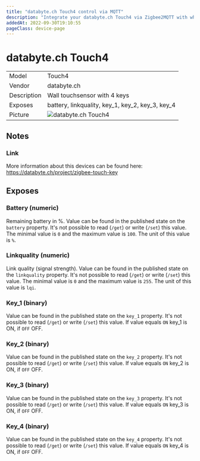 ```yaml
---
title: "databyte.ch Touch4 control via MQTT"
description: "Integrate your databyte.ch Touch4 via Zigbee2MQTT with whatever smart home infrastructure you are using without the vendor's bridge or gateway."
addedAt: 2022-09-30T19:10:55
pageClass: device-page
---
```


<!-- !!!! -->
<!-- ATTENTION: This file is auto-generated through docgen! -->
<!-- You can only edit the "Notes"-Section between the two comment lines "Notes BEGIN" and "Notes END". -->
<!-- Do not use h1 or h2 heading within "## Notes"-Section. -->
<!-- !!!! -->

# databyte.ch Touch4

|     |     |
|-----|-----|
| Model | Touch4  |
| Vendor  | databyte.ch  |
| Description | Wall touchsensor with 4 keys |
| Exposes | battery, linkquality, key_1, key_2, key_3, key_4 |
| Picture | ![databyte.ch Touch4](https://www.zigbee2mqtt.io/images/devices/Touch4.jpg) |


<!-- Notes BEGIN: You can edit here. Add "## Notes" headline if not already present. -->
## Notes

### Link
More information about this devices can be found here: https://databyte.ch/project/zigbee-touch-key
<!-- Notes END: Do not edit below this line -->



## Exposes

### Battery (numeric)
Remaining battery in %.
Value can be found in the published state on the `battery` property.
It's not possible to read (`/get`) or write (`/set`) this value.
The minimal value is `0` and the maximum value is `100`.
The unit of this value is `%`.

### Linkquality (numeric)
Link quality (signal strength).
Value can be found in the published state on the `linkquality` property.
It's not possible to read (`/get`) or write (`/set`) this value.
The minimal value is `0` and the maximum value is `255`.
The unit of this value is `lqi`.

### Key_1 (binary)
Value can be found in the published state on the `key_1` property.
It's not possible to read (`/get`) or write (`/set`) this value.
If value equals `ON` key_1 is ON, if `OFF` OFF.

### Key_2 (binary)
Value can be found in the published state on the `key_2` property.
It's not possible to read (`/get`) or write (`/set`) this value.
If value equals `ON` key_2 is ON, if `OFF` OFF.

### Key_3 (binary)
Value can be found in the published state on the `key_3` property.
It's not possible to read (`/get`) or write (`/set`) this value.
If value equals `ON` key_3 is ON, if `OFF` OFF.

### Key_4 (binary)
Value can be found in the published state on the `key_4` property.
It's not possible to read (`/get`) or write (`/set`) this value.
If value equals `ON` key_4 is ON, if `OFF` OFF.


